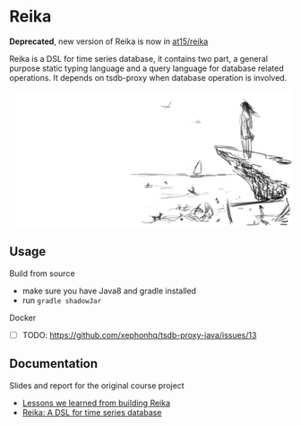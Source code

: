 # Reika

**Deprecated**, new version of Reika is now in [at15/reika](https://github.com/at15/reika)

Reika is a DSL for time series database, it contains two part,
a general purpose static typing language and a query language for
database related operations. It depends on tsdb-proxy when database
operation is involved.

![reika](reika-shore.png)

## Usage

Build from source

- make sure you have Java8 and gradle installed
- run `gradle shadowJar`

Docker

 - [ ] TODO: https://github.com/xephonhq/tsdb-proxy-java/issues/13

## Documentation

Slides and report for the original course project

- [Lessons we learned from building Reika](http://www.slideshare.net/ssuser7e134a/what-reika-taught-us)
- [Reika: A DSL for time series database](Reika_TSDB_DSL_0.0.1.pdf)
